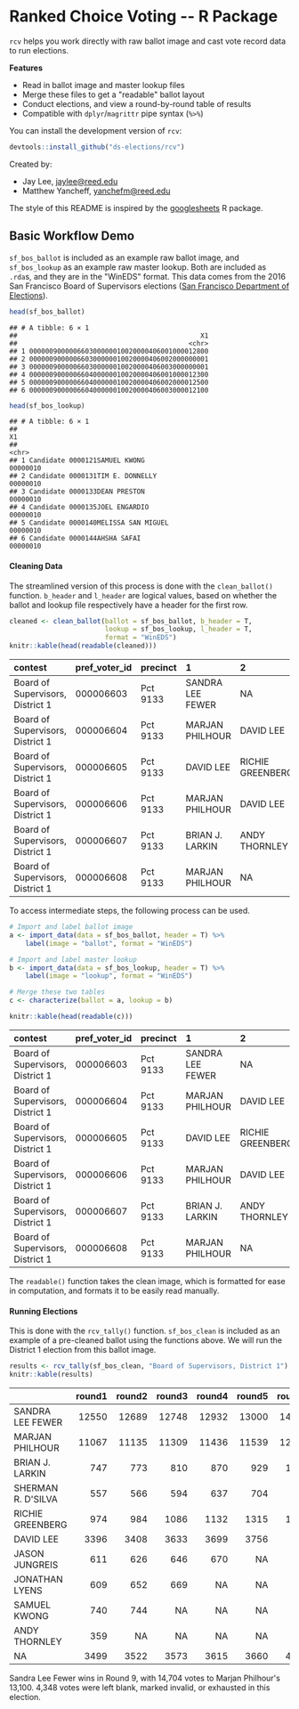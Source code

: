 
Ranked Choice Voting -- R Package
=================================

`rcv` helps you work directly with raw ballot image and cast vote record data to run elections.

**Features**

-   Read in ballot image and master lookup files
-   Merge these files to get a "readable" ballot layout
-   Conduct elections, and view a round-by-round table of results
-   Compatible with `dplyr`/`magrittr` pipe syntax (`%>%`)

You can install the development version of `rcv`:

``` r
devtools::install_github("ds-elections/rcv")
```

Created by:

-   Jay Lee, <jaylee@reed.edu>
-   Matthew Yancheff, <yanchefm@reed.edu>

The style of this README is inspired by the [googlesheets](%22github.com/jennybc/googlesheets%22) R package.

Basic Workflow Demo
-------------------

`sf_bos_ballot` is included as an example raw ballot image, and `sf_bos_lookup` as an example raw master lookup. Both are included as `.rda`s, and they are in the "WinEDS" format. This data comes from the 2016 San Francisco Board of Supervisors elections ([San Francisco Department of Elections](http://www.sfelections.org/results/20161108/#english_detail)).

``` r
head(sf_bos_ballot)
```

    ## # A tibble: 6 × 1
    ##                                              X1
    ##                                           <chr>
    ## 1 000000900000660300000010020000406001000012800
    ## 2 000000900000660300000010020000406002000000001
    ## 3 000000900000660300000010020000406003000000001
    ## 4 000000900000660400000010020000406001000012300
    ## 5 000000900000660400000010020000406002000012500
    ## 6 000000900000660400000010020000406003000012100

``` r
head(sf_bos_lookup)
```

    ## # A tibble: 6 × 1
    ##                                                                            X1
    ##                                                                         <chr>
    ## 1 Candidate 0000121SAMUEL KWONG                                      00000010
    ## 2 Candidate 0000131TIM E. DONNELLY                                   00000010
    ## 3 Candidate 0000133DEAN PRESTON                                      00000010
    ## 4 Candidate 0000135JOEL ENGARDIO                                     00000010
    ## 5 Candidate 0000140MELISSA SAN MIGUEL                                00000010
    ## 6 Candidate 0000144AHSHA SAFAI                                       00000010

#### Cleaning Data

The streamlined version of this process is done with the `clean_ballot()` function. `b_header` and `l_header` are logical values, based on whether the ballot and lookup file respectively have a header for the first row.

``` r
cleaned <- clean_ballot(ballot = sf_bos_ballot, b_header = T, 
                        lookup = sf_bos_lookup, l_header = T, 
                        format = "WinEDS")
knitr::kable(head(readable(cleaned)))
```

| contest                          | pref\_voter\_id | precinct | 1                | 2                | 3                |
|:---------------------------------|:----------------|:---------|:-----------------|:-----------------|:-----------------|
| Board of Supervisors, District 1 | 000006603       | Pct 9133 | SANDRA LEE FEWER | NA               | NA               |
| Board of Supervisors, District 1 | 000006604       | Pct 9133 | MARJAN PHILHOUR  | DAVID LEE        | SAMUEL KWONG     |
| Board of Supervisors, District 1 | 000006605       | Pct 9133 | DAVID LEE        | RICHIE GREENBERG | BRIAN J. LARKIN  |
| Board of Supervisors, District 1 | 000006606       | Pct 9133 | MARJAN PHILHOUR  | DAVID LEE        | SANDRA LEE FEWER |
| Board of Supervisors, District 1 | 000006607       | Pct 9133 | BRIAN J. LARKIN  | ANDY THORNLEY    | JASON JUNGREIS   |
| Board of Supervisors, District 1 | 000006608       | Pct 9133 | MARJAN PHILHOUR  | NA               | NA               |

To access intermediate steps, the following process can be used.

``` r
# Import and label ballot image
a <- import_data(data = sf_bos_ballot, header = T) %>%
    label(image = "ballot", format = "WinEDS")

# Import and label master lookup
b <- import_data(data = sf_bos_lookup, header = T) %>%
    label(image = "lookup", format = "WinEDS")

# Merge these two tables
c <- characterize(ballot = a, lookup = b)

knitr::kable(head(readable(c)))
```

| contest                          | pref\_voter\_id | precinct | 1                | 2                | 3                |
|:---------------------------------|:----------------|:---------|:-----------------|:-----------------|:-----------------|
| Board of Supervisors, District 1 | 000006603       | Pct 9133 | SANDRA LEE FEWER | NA               | NA               |
| Board of Supervisors, District 1 | 000006604       | Pct 9133 | MARJAN PHILHOUR  | DAVID LEE        | SAMUEL KWONG     |
| Board of Supervisors, District 1 | 000006605       | Pct 9133 | DAVID LEE        | RICHIE GREENBERG | BRIAN J. LARKIN  |
| Board of Supervisors, District 1 | 000006606       | Pct 9133 | MARJAN PHILHOUR  | DAVID LEE        | SANDRA LEE FEWER |
| Board of Supervisors, District 1 | 000006607       | Pct 9133 | BRIAN J. LARKIN  | ANDY THORNLEY    | JASON JUNGREIS   |
| Board of Supervisors, District 1 | 000006608       | Pct 9133 | MARJAN PHILHOUR  | NA               | NA               |

The `readable()` function takes the clean image, which is formatted for ease in computation, and formats it to be easily read manually.

#### Running Elections

This is done with the `rcv_tally()` function. `sf_bos_clean` is included as an example of a pre-cleaned ballot using the functions above. We will run the District 1 election from this ballot image.

``` r
results <- rcv_tally(sf_bos_clean, "Board of Supervisors, District 1")
knitr::kable(results)
```

|                    |  round1|  round2|  round3|  round4|  round5|  round6|  round7|  round8|  round9|
|--------------------|-------:|-------:|-------:|-------:|-------:|-------:|-------:|-------:|-------:|
| SANDRA LEE FEWER   |   12550|   12689|   12748|   12932|   13000|   14292|   14413|   14540|   14704|
| MARJAN PHILHOUR    |   11067|   11135|   11309|   11436|   11539|   12513|   12755|   12917|   13100|
| BRIAN J. LARKIN    |     747|     773|     810|     870|     929|    1085|    1272|    1360|      NA|
| SHERMAN R. D'SILVA |     557|     566|     594|     637|     704|     849|     950|      NA|      NA|
| RICHIE GREENBERG   |     974|     984|    1086|    1132|    1315|    1456|      NA|      NA|      NA|
| DAVID LEE          |    3396|    3408|    3633|    3699|    3756|      NA|      NA|      NA|      NA|
| JASON JUNGREIS     |     611|     626|     646|     670|      NA|      NA|      NA|      NA|      NA|
| JONATHAN LYENS     |     609|     652|     669|      NA|      NA|      NA|      NA|      NA|      NA|
| SAMUEL KWONG       |     740|     744|      NA|      NA|      NA|      NA|      NA|      NA|      NA|
| ANDY THORNLEY      |     359|      NA|      NA|      NA|      NA|      NA|      NA|      NA|      NA|
| NA                 |    3499|    3522|    3573|    3615|    3660|    4083|    4195|    4259|    4348|

Sandra Lee Fewer wins in Round 9, with 14,704 votes to Marjan Philhour's 13,100. 4,348 votes were left blank, marked invalid, or exhausted in this election.
